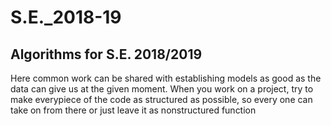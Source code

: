 # S.E._2018-19
## Algorithms for S.E. 2018/2019
Here common work can be shared with establishing models as good as the data can give us at the given moment. When you work on a project, try to make everypiece of the code as structured as possible, so every one can take on from there or just leave it as nonstructured function
  
